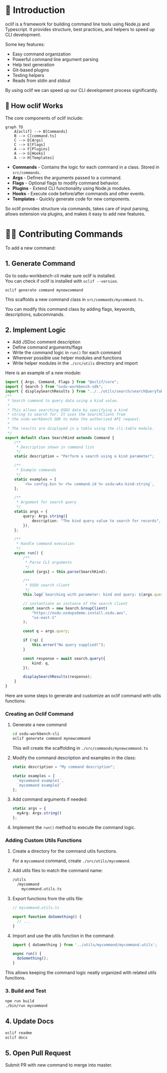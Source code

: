 # 👋 Introduction

oclif is a framework for building command line tools using Node.js and Typescript. It provides structure, best practices, and helpers to speed up CLI development.

Some key features:

- Easy command organization
- Powerful command line argument parsing
- Help text generation
- Git-based plugins
- Testing helpers
- Reads from stdin and stdout

By using oclif we can speed up our CLI development process significantly.

## 🤖 How oclif Works

The core components of oclif include:

```mermaid
graph TD
    A[oclif] --> B[Commands]
    B --> C[command.ts]
    C --> D[Args]
    C --> E[Flags]
    A --> F[Plugins]
    A --> G[Hooks]
    A --> H[Templates]
```

- **Commands** - Contains the logic for each command in a class. Stored in `src/commands`.
- **Args** - Defines the arguments passed to a command.
- **Flags** - Optional flags to modify command behavior.
- **Plugins** - Extend CLI functionality using Node.js modules.
- **Hooks** - Execute code before/after commands and other events.
- **Templates** - Quickly generate code for new components.

So oclif provides structure via commands, takes care of input parsing, allows extension via plugins, and makes it easy to add new features.

# 👩‍💻 Contributing Commands

To add a new command:

## 1. Generate Command
Go to osdu-workbench-cli
make sure oclif is installed.<br>
You can check if oclif is installed with `oclif --version`.

```
oclif generate command mynewcommand
```

This scaffolds a new command class in `src/commands/mycommand.ts`.

You can modify this command class by adding flags, keywords, descriptions, subcommands.

## 2. Implement Logic

- Add JSDoc comment description
- Define command arguments/flags
- Write the command logic in `run()` for each command
- Wherever possible use helper modules and functions
- Write helper modules in the `./src/utils` directory and import

Here is an example of a new module:

```typescript
import { Args, Command, Flags } from "@oclif/core";
import { Search } from "osdu-workbench-sdk";
import { displaySearchResults } from "../../utils/search/searchQueryTable";
/**
 * Search command to query data using a kind value.
 *
 * This allows searching OSDU data by specifying a kind
 * string to search for. It uses the SearchClient from
 * the osdu-workbench SDK to make the authorized API request.
 *
 * The results are displayed in a table using the cli-table module.
 */
export default class SearchKind extends Command {
    /**
     * Description shown in command list
     */
    static description = "Perform a search using a kind parameter";

    /**
     * Example commands
     */
    static examples = [
        `<%= config.bin %> <%= command.id %> osdu:wks:kind-string`,
    ];

    /**
     * Argument for search query
     */
    static args = {
        query: Args.string({
            description: "The kind query value to search for records",
        }),
    };

    /**
     * Handle command execution
     */
    async run() {
        /**
         * Parse CLI arguments
         */
        const {args} = this.parse(SearchKind);

        /**
         * OSDU search client
         */
        this.log(`Searching with parameter: kind and query: ${args.query}. `);

        // instantiate an instance of the search client
        const search = new Search.GroupClient(
            "https://osdu.osdupsdemo.install.osdu.aws",
            "us-east-1"
        );

        const q = args.query;

        if (!q) {
            this.error("No query supplied!");
        }

        const response = await search.query({
            kind: q,
        });

        displaySearchResults(response);
    }
}
```

Here are some steps to generate and customize an oclif command with utils functions:

### Creating an Oclif Command

1. Generate a new command

   ```bash
   cd osdu-workbench-cli
   oclif generate command mynewcommand
   ```

   This will create the scaffolding in `./src/commands/mynewcommand.ts`

2. Modify the command description and examples in the class:

   ```ts
   static description = "My command description";

   static examples = [
     `mycommand example1`,
     `mycommand example2`
   ];
   ```

3. Add command arguments if needed:

   ```ts
   static args = {
     myArg: Args.string()
   };
   ```

4. Implement the `run()` method to execute the command logic.

### Adding Custom Utils Functions

1. Create a directory for the command utils functions.

   For a `mycommand` command, create `./src/utils/mycommand`.

2. Add utils files to match the command name:

   ```sh
   /utils
     /mycommand
       mycommand.utils.ts
   ```

3. Export functions from the utils file:

   ```ts
   // mycommand.utils.ts

   export function doSomething() {
     // ...
   }
   ```

4. Import and use the utils function in the command:

   ```ts
   import { doSomething } from '../utils/mycommand/mycommand.utils';

   async run() {
     doSomething();
   }
   ```

This allows keeping the command logic neatly organized with related utils functions.

### 3. Build and Test

```sh
npm run build
./bin/run mycommand
```

## 4. Update Docs

```sh
oclif readme
oclif docs
```

## 5. Open Pull Request

Submit PR with new command to merge into master.
